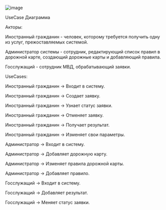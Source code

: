 ![image](https://github.com/user-attachments/assets/cf5e0a99-0d3f-459b-892a-7acabeb048c2)



UseCase Диаграмма

Акторы:

Иностранный гражданин - человек, которому требуется получить одну из услуг, прежоставляемых системой.

Администратор системы - сотрудник, редактирующий список правил в дорожной карте, создающий дорожные карты и добавляющий правила.

Госслужащий - сотрудник МВД, обрабатывающий заявки.

UseCases: 



Иностранный гражданин → Входит в систему.

Иностранный гражданин → Создает заявку.

Иностранный гражданин → Узнает статус заявки.

Иностранный гражданин → Отменяет заявку.

Иностранный гражданин → Получает результат.

Иностранный гражданин → Изменяет свои параметры.



Администратор → Входит в систему.

Администратор → Добавляет дорожную карту.

Администратор → Изменяет правила дорожной карты.

Администратор → Добавляет правило.



Госслужащий → Входит в систему.

Госслужащий → Добавляет результат.

Госслужащий → Меняет статус заявки.

